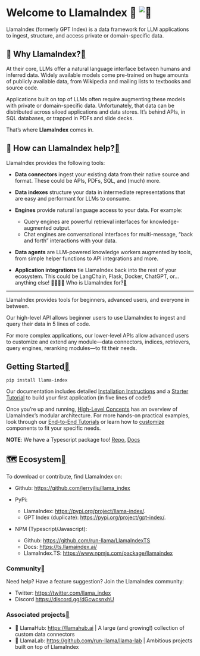 Welcome to LlamaIndex 🦙 ![](#welcome-to-llamaindex "Permalink to this heading")
================================================================================

LlamaIndex (formerly GPT Index) is a data framework for LLM applications to ingest, structure, and access private or domain-specific data.

🚀 Why LlamaIndex?[](#why-llamaindex "Permalink to this heading")
-----------------------------------------------------------------

At their core, LLMs offer a natural language interface between humans and inferred data. Widely available models come pre-trained on huge amounts of publicly available data, from Wikipedia and mailing lists to textbooks and source code.

Applications built on top of LLMs often require augmenting these models with private or domain-specific data. Unfortunately, that data can be distributed across siloed applications and data stores. It’s behind APIs, in SQL databases, or trapped in PDFs and slide decks.

That’s where **LlamaIndex** comes in.

🦙 How can LlamaIndex help?[](#how-can-llamaindex-help "Permalink to this heading")
-----------------------------------------------------------------------------------

LlamaIndex provides the following tools:

* **Data connectors** ingest your existing data from their native source and format. These could be APIs, PDFs, SQL, and (much) more.
* **Data indexes** structure your data in intermediate representations that are easy and performant for LLMs to consume.
* **Engines** provide natural language access to your data. For example:


	+ Query engines are powerful retrieval interfaces for knowledge-augmented output.
	+ Chat engines are conversational interfaces for multi-message, “back and forth” interactions with your data.
* **Data agents** are LLM-powered knowledge workers augmented by tools, from simple helper functions to API integrations and more.
* **Application integrations** tie LlamaIndex back into the rest of your ecosystem. This could be LangChain, Flask, Docker, ChatGPT, or… anything else!
👨‍👩‍👧‍👦 Who is LlamaIndex for?[](#who-is-llamaindex-for "Permalink to this heading")
-------------------------------------------------------------------------------------

LlamaIndex provides tools for beginners, advanced users, and everyone in between.

Our high-level API allows beginner users to use LlamaIndex to ingest and query their data in 5 lines of code.

For more complex applications, our lower-level APIs allow advanced users to customize and extend any module—data connectors, indices, retrievers, query engines, reranking modules—to fit their needs.

Getting Started[](#getting-started "Permalink to this heading")
----------------------------------------------------------------

`pip install llama-index`

Our documentation includes detailed [Installation Instructions](./getting_started/installation.html) and a [Starter Tutorial](./getting_started/starter_example.html) to build your first application (in five lines of code!)

Once you’re up and running, [High-Level Concepts](./getting_started/concepts.html) has an overview of LlamaIndex’s modular architecture. For more hands-on practical examples, look through our [End-to-End Tutorials](./end_to_end_tutorials/use_cases.html) or learn how to [customize](./getting_started/customization.html) components to fit your specific needs.

**NOTE**: We have a Typescript package too! [Repo](https://github.com/run-llama/LlamaIndexTS), [Docs](https://ts.llamaindex.ai/)

🗺️ Ecosystem[](#ecosystem "Permalink to this heading")
-------------------------------------------------------

To download or contribute, find LlamaIndex on:

* Github: <https://github.com/jerryjliu/llama_index>
* PyPi:


	+ LlamaIndex: <https://pypi.org/project/llama-index/>.
	+ GPT Index (duplicate): <https://pypi.org/project/gpt-index/>.
* NPM (Typescript/Javascript):
	+ Github: <https://github.com/run-llama/LlamaIndexTS>
	+ Docs: <https://ts.llamaindex.ai/>
	+ LlamaIndex.TS: <https://www.npmjs.com/package/llamaindex>

### Community[](#community "Permalink to this heading")

Need help? Have a feature suggestion? Join the LlamaIndex community:

* Twitter: <https://twitter.com/llama_index>
* Discord <https://discord.gg/dGcwcsnxhU>
### Associated projects[](#associated-projects "Permalink to this heading")

* 🏡 LlamaHub: <https://llamahub.ai> | A large (and growing!) collection of custom data connectors
* 🧪 LlamaLab: <https://github.com/run-llama/llama-lab> | Ambitious projects built on top of LlamaIndex

